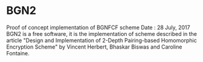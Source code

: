 # BGN2
Proof of concept implementation of BGNFCF scheme
Date : 28 July, 2017
BGN2 is a free software, it is the implementation of scheme described in the article "Design and Implementation of 2-Depth Pairing-based Homomorphic Encryption Scheme" by Vincent Herbert, Bhaskar Biswas and Caroline Fontaine.
